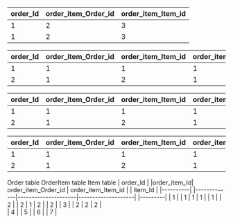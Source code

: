 | order_Id | order_item_Order_id | order_item_Item_id |
|----------|---------------------|--------------------|
| 1        | 2                   | 3                  |
| 1        | 2                   | 3                  |

| order_Id | order_item_Order_id | order_item_Item_id | order_item_Item_id |
|----------|---------------------|--------------------|--------------------|
| 1        | 1                   | 1                  | 1                  |
| 2        | 1                   | 2                  | 1                  |

| order_Id | order_item_Order_id | order_item_Item_id | order_item_Item_id | order_item_Item_id |
|----------|---------------------|--------------------|--------------------|--------------------|
| 1        | 1                   | 1                  | 1                  | 1                  |
| 2        | 1                   | 2                  | 1                  | 1                  |

| order_Id | order_item_Order_id | order_item_Item_id | order_item_Item_id | order_item_Item_id | order_item_Item_id |
|----------|---------------------|--------------------|--------------------|--------------------|--------------------|
| 1        | 1                   | 1                  | 1                  | 1                  | 1                  |
| 2        | 1                   | 2                  | 1                  | 1                  | 1                  |


Order table         OrderItem table                                                 Item table
| order_Id |        |order_item_Id| order_item_Order_id | order_item_Item_id |      | item_Id |
|----------|        |-------------|---------------------|--------------------|      |---------|
| 1        |        | 1           | 1                   | 1                  |      | 1       |
| 2        |        | 2           | 1                   | 2                  |      | 2       |
| 3        |        | 2           | 2                   | 2                  |         
| 4        |
| 5        |
| 6        |
| 7        |


